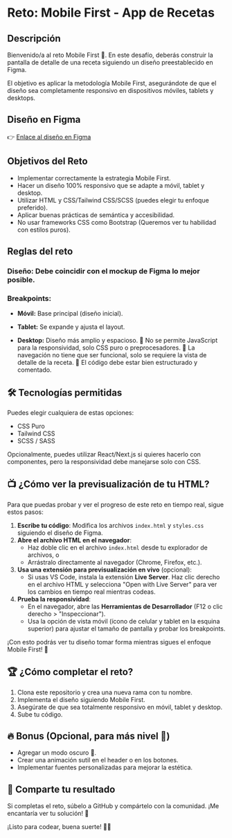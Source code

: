 # Reto: Mobile First - App de Recetas

## Descripción

Bienvenido/a al reto Mobile First 🎯. En este desafío, deberás construir la pantalla de detalle de una receta siguiendo un diseño preestablecido en Figma.

El objetivo es aplicar la metodología Mobile First, asegurándote de que el diseño sea completamente responsivo en dispositivos móviles, tablets y desktops.

## Diseño en Figma

👉 [Enlace al diseño en Figma](https://www.figma.com/design/oX6WSQhiKI9ywNQCa5coBl/recipe-design?node-id=0-1&p=f&t=qqQ9eto3SaeF5L6K-0)

## Objetivos del Reto

- Implementar correctamente la estrategia Mobile First.
- Hacer un diseño 100% responsivo que se adapte a móvil, tablet y desktop.
- Utilizar HTML y CSS/Tailwind CSS/SCSS (puedes elegir tu enfoque preferido).
- Aplicar buenas prácticas de semántica y accesibilidad.
- No usar frameworks CSS como Bootstrap (Queremos ver tu habilidad con estilos puros).

## Reglas del reto

### **Diseño:** Debe coincidir con el mockup de Figma lo mejor posible.

### **Breakpoints:**

- **Móvil:** Base principal (diseño inicial).

- **Tablet:** Se expande y ajusta el layout.

- **Desktop:** Diseño más amplio y espacioso.
  📌 No se permite JavaScript para la responsividad, solo CSS puro o preprocesadores.
  📌 La navegación no tiene que ser funcional, solo se requiere la vista de detalle de la receta.
  📌 El código debe estar bien estructurado y comentado.

## 🛠️ Tecnologías permitidas

Puedes elegir cualquiera de estas opciones:

- CSS Puro
- Tailwind CSS
- SCSS / SASS

Opcionalmente, puedes utilizar React/Next.js si quieres hacerlo con componentes, pero la responsividad debe manejarse solo con CSS.

## 📺 ¿Cómo ver la previsualización de tu HTML?

Para que puedas probar y ver el progreso de este reto en tiempo real, sigue estos pasos:

1. **Escribe tu código**: Modifica los archivos `index.html` y `styles.css` siguiendo el diseño de Figma.
2. **Abre el archivo HTML en el navegador**:
   - Haz doble clic en el archivo `index.html` desde tu explorador de archivos, o
   - Arrástralo directamente al navegador (Chrome, Firefox, etc.).
3. **Usa una extensión para previsualización en vivo** (opcional):
   - Si usas VS Code, instala la extensión **Live Server**. Haz clic derecho en el archivo HTML y selecciona "Open with Live Server" para ver los cambios en tiempo real mientras codeas.
4. **Prueba la responsividad**:
   - En el navegador, abre las **Herramientas de Desarrollador** (F12 o clic derecho > "Inspeccionar").
   - Usa la opción de vista móvil (ícono de celular y tablet en la esquina superior) para ajustar el tamaño de pantalla y probar los breakpoints.

¡Con esto podrás ver tu diseño tomar forma mientras sigues el enfoque Mobile First! 🚀

## 🏆 ¿Cómo completar el reto?

1.  Clona este repositorio y crea una nueva rama con tu nombre.
2.  Implementa el diseño siguiendo Mobile First.
3.  Asegúrate de que sea totalmente responsivo en móvil, tablet y desktop.
4.  Sube tu código.

## 🔥 Bonus (Opcional, para más nivel 🤯)

- Agregar un modo oscuro 🌙.
- Crear una animación sutil en el header o en los botones.
- Implementar fuentes personalizadas para mejorar la estética.

## 👣 Comparte tu resultado

Si completas el reto, súbelo a GitHub y compártelo con la comunidad. ¡Me encantaría ver tu solución! 🚀

¡Listo para codear, buena suerte! 🎉🎩
